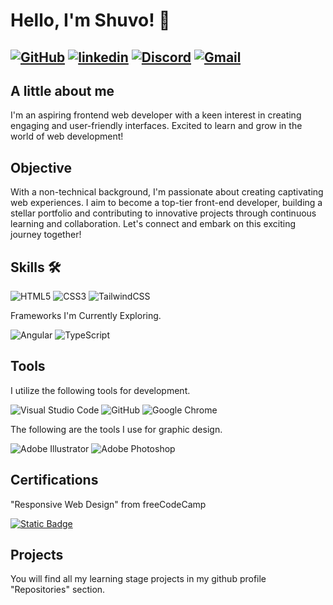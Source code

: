 
# Hello, I'm Shuvo! 👋
## [![GitHub](https://img.shields.io/badge/GitHub-100000?style=for-the-badge&logo=github&logoColor=white)](https://github.com/shuvosarkar96) [![linkedin](https://img.shields.io/badge/linkedin-0A66C2?style=for-the-badge&logo=linkedin&logoColor=white)](https://www.linkedin.com/in/shuvosarkarofficial) [![Discord](https://img.shields.io/badge/Discord-%235865F2.svg?style=for-the-badge&logo=discord&logoColor=white)](https://discordapp.com/users/582908065351991333/) [![Gmail](https://img.shields.io/badge/Gmail-D14836?style=for-the-badge&logo=gmail&logoColor=white)](mailto:shuvo.sarkar.official@gmail.com)
## A little about me
I'm an aspiring frontend web developer with a keen interest in creating engaging and user-friendly interfaces. Excited to learn and grow in the world of web development!


## Objective

With a non-technical background, I'm passionate about creating captivating web experiences. I aim to become a top-tier front-end developer, building a stellar portfolio and contributing to innovative projects through continuous learning and collaboration. Let's connect and embark on this exciting journey together!
## Skills 🛠

![HTML5](https://img.shields.io/badge/html5-%23E34F26.svg?style=for-the-badge&logo=html5&logoColor=white) ![CSS3](https://img.shields.io/badge/css3-%231572B6.svg?style=for-the-badge&logo=css3&logoColor=white) ![TailwindCSS](https://img.shields.io/badge/tailwindcss-%2338B2AC.svg?style=for-the-badge&logo=tailwind-css&logoColor=white)

Frameworks I'm Currently Exploring.

![Angular](https://img.shields.io/badge/angular-%23DD0031.svg?style=for-the-badge&logo=angular&logoColor=white) ![TypeScript](https://img.shields.io/badge/typescript-%23007ACC.svg?style=for-the-badge&logo=typescript&logoColor=white)
## Tools

I utilize the following tools for development.

![Visual Studio Code](https://img.shields.io/badge/Visual%20Studio%20Code-0078d7.svg?style=for-the-badge&logo=visual-studio-code&logoColor=white) ![GitHub](https://img.shields.io/badge/github-%23121011.svg?style=for-the-badge&logo=github&logoColor=white)
![Google Chrome](https://img.shields.io/badge/Google%20Chrome-4285F4?style=for-the-badge&logo=GoogleChrome&logoColor=white)


The following are the tools I use for graphic design.

![Adobe Illustrator](https://img.shields.io/badge/adobe%20illustrator-%23FF9A00.svg?style=for-the-badge&logo=adobe%20illustrator&logoColor=white) ![Adobe Photoshop](https://img.shields.io/badge/adobe%20photoshop-%2331A8FF.svg?style=for-the-badge&logo=adobe%20photoshop&logoColor=white)
## Certifications

"Responsive Web Design" from freeCodeCamp

[![Static Badge](https://img.shields.io/badge/Verify%20certification-white?style=for-the-badge&logo=freecodecamp&logoSize=auto&labelColor=%23000)](https://www.freecodecamp.org/certification/shuvo_sarkar/responsive-web-design)

## Projects

You will find all my learning stage projects in my github profile "Repositories" section.
